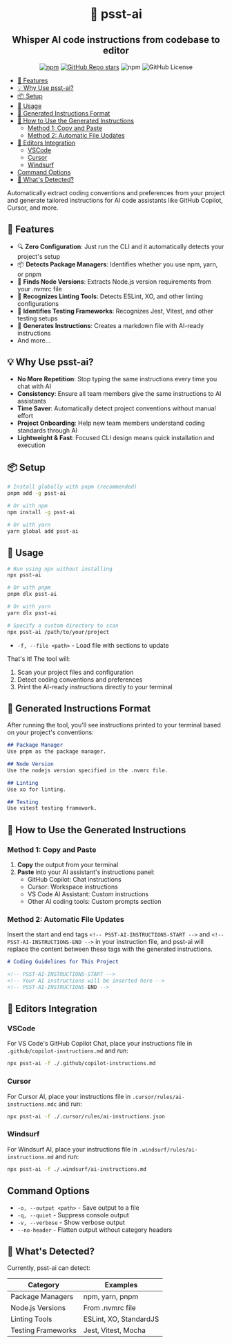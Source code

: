 <h1 align="center">🤫 psst-ai</h1>
<h2 align="center"> Whisper AI code instructions from codebase to editor</h2>

<div align="center">

[![npm](https://img.shields.io/npm/v/prisma-openapi)](https://www.npmjs.com/package/psst-ai)
[![GitHub Repo stars](https://img.shields.io/github/stars/nitzano/psst-ai?style=flat)](https://github.com/nitzano/psst-ai/stargazers)
![npm](https://img.shields.io/npm/dw/psst-ai)
![GitHub License](https://img.shields.io/github/license/nitzano/psst-ai)

</div>

- [🌟 Features](#-features)
- [💡 Why Use psst-ai?](#-why-use-psst-ai)
- [📦 Setup](#-setup)
- [🚀 Usage](#-usage)
- [📄 Generated Instructions Format](#-generated-instructions-format)
- [🔧 How to Use the Generated Instructions](#-how-to-use-the-generated-instructions)
  - [Method 1: Copy and Paste](#method-1-copy-and-paste)
  - [Method 2: Automatic File Updates](#method-2-automatic-file-updates)
- [🧰 Editors Integration](#-editors-integration)
  - [VSCode](#vscode)
  - [Cursor](#cursor)
  - [Windsurf](#windsurf)
- [Command Options](#command-options)
- [🧩 What's Detected?](#-whats-detected)




Automatically extract coding conventions and preferences from your project and generate tailored instructions for AI code assistants like GitHub Copilot, Cursor, and more.

## 🌟 Features

- 🔍 **Zero Configuration**: Just run the CLI and it automatically detects your project's setup
- 📦 **Detects Package Managers**: Identifies whether you use npm, yarn, or pnpm
- 🔢 **Finds Node Versions**: Extracts Node.js version requirements from your .nvmrc file
- 🧹 **Recognizes Linting Tools**: Detects ESLint, XO, and other linting configurations
- 🧪 **Identifies Testing Frameworks**: Recognizes Jest, Vitest, and other testing setups
- 📝 **Generates Instructions**: Creates a markdown file with AI-ready instructions
- And more...

## 💡 Why Use psst-ai?

- **No More Repetition**: Stop typing the same instructions every time you chat with AI
- **Consistency**: Ensure all team members give the same instructions to AI assistants
- **Time Saver**: Automatically detect project conventions without manual effort
- **Project Onboarding**: Help new team members understand coding standards through AI
- **Lightweight & Fast**: Focused CLI design means quick installation and execution

## 📦 Setup

```bash
# Install globally with pnpm (recommended)
pnpm add -g psst-ai

# Or with npm
npm install -g psst-ai

# Or with yarn
yarn global add psst-ai
```

## 🚀 Usage

```bash
# Run using npx without installing
npx psst-ai

# Or with pnpm
pnpm dlx psst-ai

# Or with yarn
yarn dlx psst-ai

# Specify a custom directory to scan
npx psst-ai /path/to/your/project

```
- `-f, --file <path>` - Load file with sections to update

That's it! The tool will:
1. Scan your project files and configuration
2. Detect coding conventions and preferences 
3. Print the AI-ready instructions directly to your terminal

## 📄 Generated Instructions Format

After running the tool, you'll see instructions printed to your terminal based on your project's conventions:

```markdown
## Package Manager
Use pnpm as the package manager.

## Node Version
Use the nodejs version specified in the .nvmrc file.

## Linting
Use xo for linting.

## Testing
Use vitest testing framework.
```

## 🔧 How to Use the Generated Instructions

### Method 1: Copy and Paste
1. **Copy** the output from your terminal
2. **Paste** into your AI assistant's instructions panel:
   - GitHub Copilot: Chat instructions
   - Cursor: Workspace instructions
   - VS Code AI Assistant: Custom instructions
   - Other AI coding tools: Custom prompts section

### Method 2: Automatic File Updates

Insert the start and end tags `<!-- PSST-AI-INSTRUCTIONS-START -->` and `<!-- PSST-AI-INSTRUCTIONS-END -->` in your instruction file, and psst-ai will replace the content between these tags with the generated instructions.

```markdown
# Coding Guidelines for This Project

<!-- PSST-AI-INSTRUCTIONS-START -->
<!-- Your AI instructions will be inserted here -->
<!-- PSST-AI-INSTRUCTIONS-END -->
```

## 🧰 Editors Integration

### VSCode
For VS Code's GitHub Copilot Chat, place your instructions file in `.github/copilot-instructions.md` and run:
```bash
npx psst-ai -f ./.github/copilot-instructions.md
```

### Cursor
For Cursor AI, place your instructions file in `.cursor/rules/ai-instructions.mdc` and run:
```bash
npx psst-ai -f ./.cursor/rules/ai-instructions.json
```

### Windsurf
For Windsurf AI, place your instructions file in `.windsurf/rules/ai-instructions.md` and run:
```bash
npx psst-ai -f ./.windsurf/ai-instructions.md
```

## Command Options

- `-o, --output <path>` - Save output to a file
- `-q, --quiet` - Suppress console output
- `-v, --verbose` - Show verbose output
- `--no-header` - Flatten output without category headers

## 🧩 What's Detected?

Currently, psst-ai can detect:

| Category | Examples |
| -------- | -------- |
| Package Managers | npm, yarn, pnpm |
| Node.js Versions | From .nvmrc file |
| Linting Tools | ESLint, XO, StandardJS |
| Testing Frameworks | Jest, Vitest, Mocha |



```

